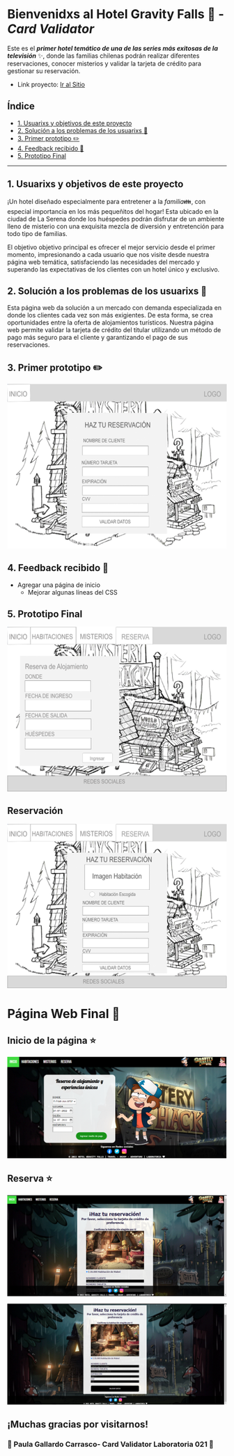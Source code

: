 # Bienvenidxs al Hotel Gravity Falls :evergreen_tree: - _Card Validator_

Este es el **_primer hotel temático de una de las series más exitosas de la televisión_** :sparkles:, donde las familias chilenas podrán realizar diferentes reservaciones, conocer misterios y validar la tarjeta de crédito para gestionar su reservación.

- Link proyecto: [Ir al Sitio](https://paulasofiagc.github.io/SCL021-card-validation/)

## Índice

- [1. Usuarixs y objetivos de este proyecto ](#1-usuarixs-y-objetivos-de-este-proyecto)
- [2. Solución a los problemas de los usuarixs :star2:](#2-solución-a-los-problemas-de-los-usuarixs-star2)
- [3. Primer prototipo :pencil2:](#3-primer-prototipo-pencil2)
- [4. Feedback recibido :hibiscus: ](#4-feedback-recibido-hibiscus)
- [5. Prototipo Final ](#5-prototipo-final)

---

## 1. Usuarixs y objetivos de este proyecto

¡Un hotel diseñado especialmente para entretener a la _familia_:family:, con especial importancia en los más pequeñitos del hogar! Esta ubicado en la ciudad de La Serena donde los huéspedes podrán disfrutar de un ambiente lleno de misterio con una exquisita mezcla de diversión y entretención para todo tipo de familias.

El objetivo objetivo principal es ofrecer el mejor servicio desde el primer momento, impresionando a cada usuario que nos visite desde nuestra página web temática, satisfaciendo las necesidades del mercado y superando las expectativas de los clientes con un hotel único y exclusivo.

## 2. Solución a los problemas de los usuarixs :star2:

Esta página web da solución a un mercado con demanda especializada en donde los clientes cada vez son más exigientes. De esta forma, se crea oportunidades entre la oferta de alojamientos turísticos. Nuestra página web permite validar la tarjeta de crédito del titular utilizando un método de pago más seguro para el cliente y garantizando el pago de sus reservaciones.

## 3. Primer prototipo :pencil2:

![](src/prototype/preprototipo1.png)

## 4. Feedback recibido :hibiscus:

- Agregar una página de inicio
  - Mejorar algunas líneas del CSS

## 5. Prototipo Final

![](src/prototype/Prototipo1.png)

## Reservación

![](src/prototype/Prototipo2.png)

# Página Web Final :exploding_head:

## Inicio de la página :star:

![](src/prototype/InicioHGF.png)

## Reserva :star:

![](src/prototype/Reserva1.png)

![](src/prototype/Reserva2.png)

## ¡Muchas gracias por visitarnos!
### :yellow_heart: Paula Gallardo Carrasco- Card Validator Laboratoria 021 :yellow_heart:
